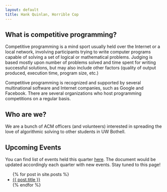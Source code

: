 ```yaml
---
layout: default
title: Hank Quinlan, Horrible Cop
---
```


## What is competitive programming?

Competitive programming is a mind sport usually held over the Internet or a local network, involving participants trying to write computer programs capable of solving a set of logical or mathematical problems. Judging is based mostly upon number of problems solved and time spent for writing successful solutions, but may also include other factors (quality of output produced, execution time, program size, etc.)

Competitive programming is recognized and supported by several multinational software and Internet companies, such as Google and Facebook. There are several organizations who host programming competitions on a regular basis.

## Who are we?

We are a bunch of ACM officers (and volunteers) interested in spreading the love of algorithmic solving to other students in UW Bothell.

## Upcoming Events

You can find list of events held this quarter [here](https://uwbacm.com/#events). The document would be updated accordingly each quarter with new events. Stay tuned to this page!

<ul>
  {% for post in site.posts %}
    <li>
      <a href="/competitive-programming/{{ post.url }}">{{ post.title }}</a>
    </li>
  {% endfor %}
</ul>
